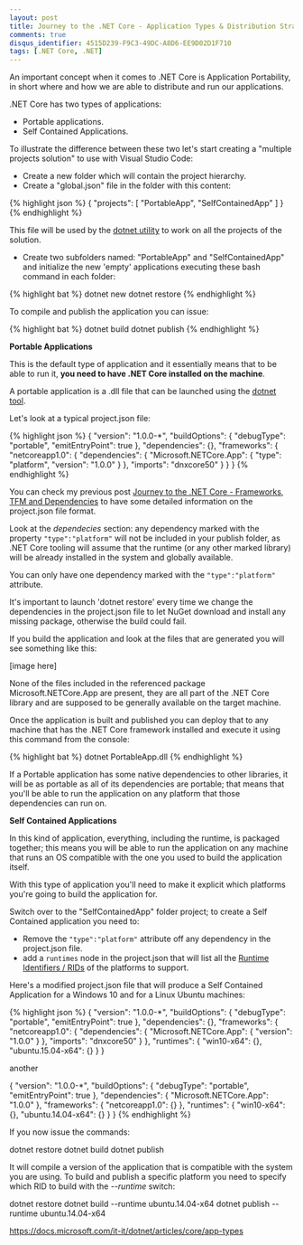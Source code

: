 ```yaml
---
layout: post
title: Journey to the .NET Core - Application Types & Distribution Strategies
comments: true
disqus_identifier: 4515D239-F9C3-49DC-A8D6-EE9D02D1F710
tags: [.NET Core, .NET]
---
```


An important concept when it comes to .NET Core is Application Portability, in short where and how we are able to distribute and run our applications.

.NET Core has two types of applications:

- Portable applications.
- Self Contained Applications.

To illustrate the difference between these two let's start creating a "multiple projects solution" to use with Visual Studio Code:

- Create a new folder which will contain the project hierarchy.
- Create a "global.json" file in the folder with this content:

{% highlight json %}
{
    "projects": [
        "PortableApp", "SelfContainedApp"
    ]
}
{% endhighlight %}

This file will be used by the [dotnet utility](https://docs.microsoft.com/en-us/dotnet/articles/core/tools/dotnet) to work on all the projects of the solution.

- Create two subfolders named: "PortableApp" and "SelfContainedApp" and initialize the new 'empty' applications executing these bash command in each folder:

{% highlight bat %}
dotnet new
dotnet restore
{% endhighlight %}

To compile and publish the application you can issue:

{% highlight bat %}
dotnet build
dotnet publish
{% endhighlight %}

__Portable Applications__

This is the default type of application and it essentially means that to be able to run it, __you need to have .NET Core installed on the machine__.

A portable application is a .dll file that can be launched using the [dotnet tool](https://docs.microsoft.com/en-us/dotnet/articles/core/tools/dotnet).

Let's look at a typical project.json file:

{% highlight json %}
{
  "version": "1.0.0-*",
  "buildOptions": {
    "debugType": "portable",
    "emitEntryPoint": true
  },
  "dependencies": {},
  "frameworks": {
    "netcoreapp1.0": {
      "dependencies": {
        "Microsoft.NETCore.App": {
          "type": "platform",
          "version": "1.0.0"
        }
      },
      "imports": "dnxcore50"
    }
  }
}
{% endhighlight %}

You can check my previous post [Journey to the .NET Core - Frameworks, TFM and Dependencies](http://www.primordialcode.com/blog/post/journey-dotnetcore-framework-tfm-dependency) to have some detailed information on the project.json file format.

Look at the _dependecies_ section: any dependency marked with the property ```"type":"platform"``` will not be included in your publish folder, as .NET Core tooling will assume that the runtime (or any other marked library) will be already installed in the system and globally available.

You can only have one dependency marked with the ```"type":"platform"``` attribute.

It's important to launch 'dotnet restore' every time we change the dependencies in the project.json file to let NuGet download and install any missing package, otherwise the build could fail.

If you build the application and look at the files that are generated you will see something like this:

[image here]

None of the files included in the referenced package Microsoft.NETCore.App are present, they are all part of the .NET Core library and are supposed to be generally available on the target machine.

Once the application is built and published you can deploy that to any machine that has the .NET Core framework installed and execute it using this command from the console:

{% highlight bat %}
dotnet PortableApp.dll
{% endhighlight %}

If a Portable application has some native dependencies to other libraries, it will be as portable as all of its dependencies are portable; that means that you'll be able to run the application on any platform that those dependencies can run on.

__Self Contained Applications__

In this kind of application, everything, including the runtime, is packaged together; this means you will be able to run the application on any machine that runs an OS compatible with the one you used to build the application itself.

With this type of application you'll need to make it explicit which platforms you're going to build the application for.

Switch over to the "SelfContainedApp" folder project; to create a Self Contained application you need to:

- Remove the ```"type":"platform"``` attribute off any dependency in the project.json file.
- add a ```runtimes``` node in the project.json that will list all the [Runtime Identifiers / RIDs](https://docs.microsoft.com/it-it/dotnet/articles/core/rid-catalog) of the platforms to support.

Here's a modified project.json file that will produce a Self Contained Application for a Windows 10 and for a Linux Ubuntu machines:

{% highlight json %}
{
  "version": "1.0.0-*",
  "buildOptions": {
    "debugType": "portable",
    "emitEntryPoint": true
  },
  "dependencies": {},
  "frameworks": {
    "netcoreapp1.0": {
      "dependencies": {
        "Microsoft.NETCore.App": {
          "version": "1.0.0"
        }
      },
      "imports": "dnxcore50"
    }
  },
  "runtimes": {
    "win10-x64": {},
    "ubuntu.15.04-x64": {}
  }
}

another

{
  "version": "1.0.0-*",
  "buildOptions": {
    "debugType": "portable",
    "emitEntryPoint": true
  },
  "dependencies": {
    "Microsoft.NETCore.App": "1.0.0"
  },
  "frameworks": {
    "netcoreapp1.0": {}
  },
  "runtimes": {
    "win10-x64": {},
    "ubuntu.14.04-x64": {}
  }
}
{% endhighlight %}

If you now issue the commands: 

dotnet restore
dotnet build
dotnet publish

It will compile a version of the application that is compatible with the system you are using. To build and publish a specific platform you need to specify which RID to build with the _--runtime_ switch:

dotnet restore 
dotnet build --runtime ubuntu.14.04-x64
dotnet publish --runtime ubuntu.14.04-x64


https://docs.microsoft.com/it-it/dotnet/articles/core/app-types